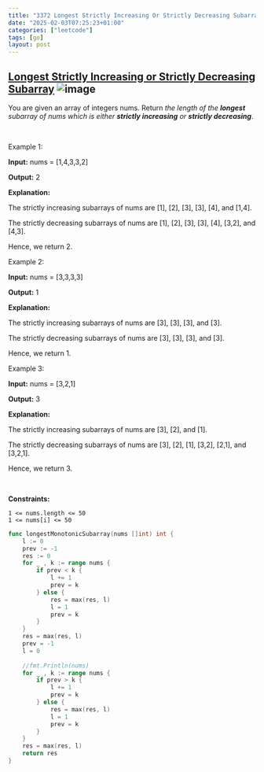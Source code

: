 ```yaml
---
title: "3372 Longest Strictly Increasing Or Strictly Decreasing Subarray"
date: "2025-02-03T07:25:23+01:00"
categories: ["leetcode"]
tags: [go]
layout: post
---
```


## [Longest Strictly Increasing or Strictly Decreasing Subarray](https://leetcode.com/problems/longest-strictly-increasing-or-strictly-decreasing-subarray) ![image](https://img.shields.io/badge/Difficulty-Easy-brightgreen)

You are given an array of integers nums. Return *the length of the **longest** subarray of *nums* which is either **strictly increasing** or **strictly decreasing***.

 

Example 1:

**Input:** nums = [1,4,3,3,2]

**Output:** 2

**Explanation:**

The strictly increasing subarrays of nums are [1], [2], [3], [3], [4], and [1,4].

The strictly decreasing subarrays of nums are [1], [2], [3], [3], [4], [3,2], and [4,3].

Hence, we return 2.

Example 2:

**Input:** nums = [3,3,3,3]

**Output:** 1

**Explanation:**

The strictly increasing subarrays of nums are [3], [3], [3], and [3].

The strictly decreasing subarrays of nums are [3], [3], [3], and [3].

Hence, we return 1.

Example 3:

**Input:** nums = [3,2,1]

**Output:** 3

**Explanation:**

The strictly increasing subarrays of nums are [3], [2], and [1].

The strictly decreasing subarrays of nums are [3], [2], [1], [3,2], [2,1], and [3,2,1].

Hence, we return 3.

 

**Constraints:**

	1 <= nums.length <= 50
	1 <= nums[i] <= 50

```go
func longestMonotonicSubarray(nums []int) int {
    l := 0
    prev := -1
    res := 0
    for _ , k := range nums {
        if prev < k {
            l += 1
            prev = k
        } else {
            res = max(res, l)
            l = 1
            prev = k
        }
    }
    res = max(res, l)
    prev = -1
    l = 0
    
    //fmt.Println(nums)
    for _ , k := range nums {
        if prev > k {
            l += 1
            prev = k
        } else {
            res = max(res, l)
            l = 1
            prev = k
        }
    }
    res = max(res, l)
    return res
}
```